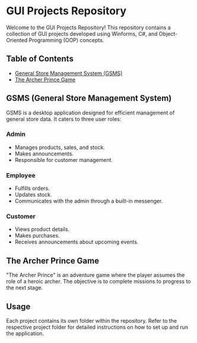 # GUI Projects Repository

Welcome to the GUI Projects Repository! This repository contains a collection of GUI projects developed using Winforms, C#, and Object-Oriented Programming (OOP) concepts.

## Table of Contents
- [General Store Management System (GSMS)](#gsms-general-store-management-system)
- [The Archer Prince Game](#the-archer-prince-game)

## GSMS (General Store Management System)

GSMS is a desktop application designed for efficient management of general store data. It caters to three user roles:

### Admin
- Manages products, sales, and stock.
- Makes announcements.
- Responsible for customer management.

### Employee
- Fulfills orders.
- Updates stock.
- Communicates with the admin through a built-in messenger.

### Customer
- Views product details.
- Makes purchases.
- Receives announcements about upcoming events.

## The Archer Prince Game

"The Archer Prince" is an adventure game where the player assumes the role of a heroic archer. The objective is to complete missions to progress to the next stage.

## Usage

Each project contains its own folder within the repository. Refer to the respective project folder for detailed instructions on how to set up and run the application.
